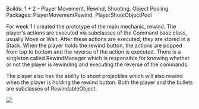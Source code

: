 Builds: 1 + 2 - Player Movement, Rewind, Shooting, Object Pooling
Packages: PlayerMovementRewind, PlayerShootObjectPool

For week 1 I created the prototype of the main mechanic, rewind.
The player's actions are executed via subclasses of the Command
base class, usually Move or Wait. After these actions are 
executed, they are stored in a Stack. When the player holds the 
rewind button, the actions are popped from top to bottom and the
reverse of the action is executed. There is a singleton called 
RewindManager which is responsible for knowing whether or not the
player is rewinding and executing the reverse of the commands.

The player also has the ability to shoot projectiles which will 
also rewind when the player is holding the rewind button. Both 
the player and the bullets are subclasses of RewindableObject. 

![](https://media.githubusercontent.com/media/pjhealey507/IndependentProject/master/Demos/Week%201%20Demo.gif)
